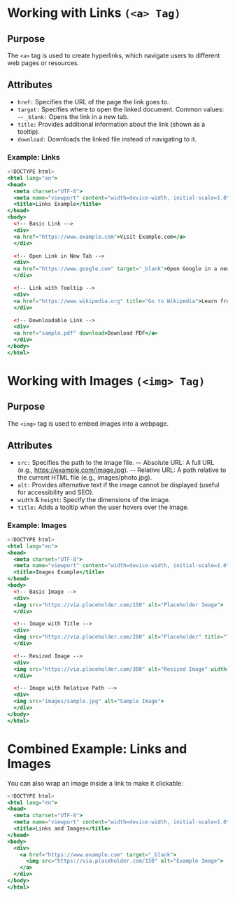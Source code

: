 # Working with Links `(<a> Tag)`

## Purpose

The `<a>` tag is used to create hyperlinks, which navigate users to different web pages or resources.

## Attributes

- `href:` Specifies the URL of the page the link goes to.
- `target:` Specifies where to open the linked document. Common values:
  -- `_blank:` Opens the link in a new tab.
- `title:` Provides additional information about the link (shown as a tooltip).
- `download:` Downloads the linked file instead of navigating to it.

### Example: Links

```jsx
<!DOCTYPE html>
<html lang="en">
<head>
  <meta charset="UTF-8">
  <meta name="viewport" content="width=device-width, initial-scale=1.0">
  <title>Links Example</title>
</head>
<body>
  <!-- Basic Link -->
  <div>
  <a href="https://www.example.com">Visit Example.com</a>
  </div>

  <!-- Open Link in New Tab -->
  <div>
  <a href="https://www.google.com" target="_blank">Open Google in a new tab</a>
  </div>

  <!-- Link with Tooltip -->
  <div>
  <a href="https://www.wikipedia.org" title="Go to Wikipedia">Learn from Wikipedia</a>
  </div>

  <!-- Downloadable Link -->
  <div>
  <a href="sample.pdf" download>Download PDF</a>
  </div>
</body>
</html>
```

# Working with Images `(<img> Tag)`

## Purpose

The `<img>` tag is used to embed images into a webpage.

## Attributes

- `src:` Specifies the path to the image file.
  -- Absolute URL: A full URL (e.g., https://example.com/image.jpg).
  -- Relative URL: A path relative to the current HTML file (e.g., images/photo.jpg).
- `alt:` Provides alternative text if the image cannot be displayed (useful for accessibility and SEO).
- `width` & `height`: Specify the dimensions of the image.
- `title:` Adds a tooltip when the user hovers over the image.

### Example: Images

```jsx
<!DOCTYPE html>
<html lang="en">
<head>
  <meta charset="UTF-8">
  <meta name="viewport" content="width=device-width, initial-scale=1.0">
  <title>Images Example</title>
</head>
<body>
  <!-- Basic Image -->
  <div>
  <img src="https://via.placeholder.com/150" alt="Placeholder Image">
  </div>

  <!-- Image with Title -->
  <div>
  <img src="https://via.placeholder.com/200" alt="Placeholder" title="This is a placeholder image">
  </div>

  <!-- Resized Image -->
  <div>
  <img src="https://via.placeholder.com/300" alt="Resized Image" width="150" height="100">
  </div>

  <!-- Image with Relative Path -->
  <div>
  <img src="images/sample.jpg" alt="Sample Image">
  </div>
</body>
</html>
```

# Combined Example: Links and Images

You can also wrap an image inside a link to make it clickable:

```jsx
<!DOCTYPE html>
<html lang="en">
<head>
  <meta charset="UTF-8">
  <meta name="viewport" content="width=device-width, initial-scale=1.0">
  <title>Links and Images</title>
</head>
<body>
  <div>
    <a href="https://www.example.com" target="_blank">
      <img src="https://via.placeholder.com/150" alt="Example Image">
    </a>
  </div>
</body>
</html>
```

